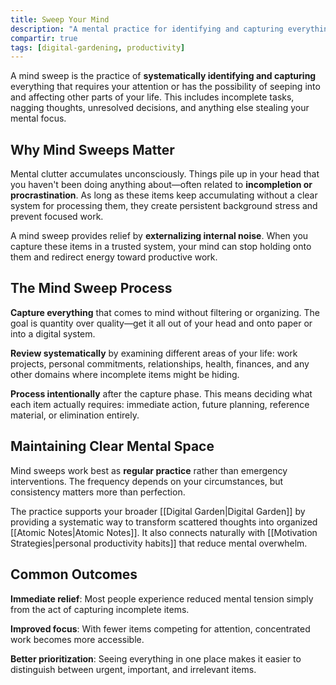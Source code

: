 ```yaml
---
title: Sweep Your Mind
description: "A mental practice for identifying and capturing everything that requires your attention or has the possibility of affecting other parts of your life."
compartir: true
tags: [digital-gardening, productivity]
---
```


A mind sweep is the practice of **systematically identifying and capturing** everything that requires your attention or has the possibility of seeping into and affecting other parts of your life. This includes incomplete tasks, nagging thoughts, unresolved decisions, and anything else stealing your mental focus.

## Why Mind Sweeps Matter

Mental clutter accumulates unconsciously. Things pile up in your head that you haven't been doing anything about—often related to **incompletion or procrastination**. As long as these items keep accumulating without a clear system for processing them, they create persistent background stress and prevent focused work.

A mind sweep provides relief by **externalizing internal noise**. When you capture these items in a trusted system, your mind can stop holding onto them and redirect energy toward productive work.

## The Mind Sweep Process

**Capture everything** that comes to mind without filtering or organizing. The goal is quantity over quality—get it all out of your head and onto paper or into a digital system.

**Review systematically** by examining different areas of your life: work projects, personal commitments, relationships, health, finances, and any other domains where incomplete items might be hiding.

**Process intentionally** after the capture phase. This means deciding what each item actually requires: immediate action, future planning, reference material, or elimination entirely.

## Maintaining Clear Mental Space

Mind sweeps work best as **regular practice** rather than emergency interventions. The frequency depends on your circumstances, but consistency matters more than perfection.

The practice supports your broader [[Digital Garden|Digital Garden]] by providing a systematic way to transform scattered thoughts into organized [[Atomic Notes|Atomic Notes]]. It also connects naturally with [[Motivation Strategies|personal productivity habits]] that reduce mental overwhelm.

## Common Outcomes

**Immediate relief**: Most people experience reduced mental tension simply from the act of capturing incomplete items.

**Improved focus**: With fewer items competing for attention, concentrated work becomes more accessible.

**Better prioritization**: Seeing everything in one place makes it easier to distinguish between urgent, important, and irrelevant items.
